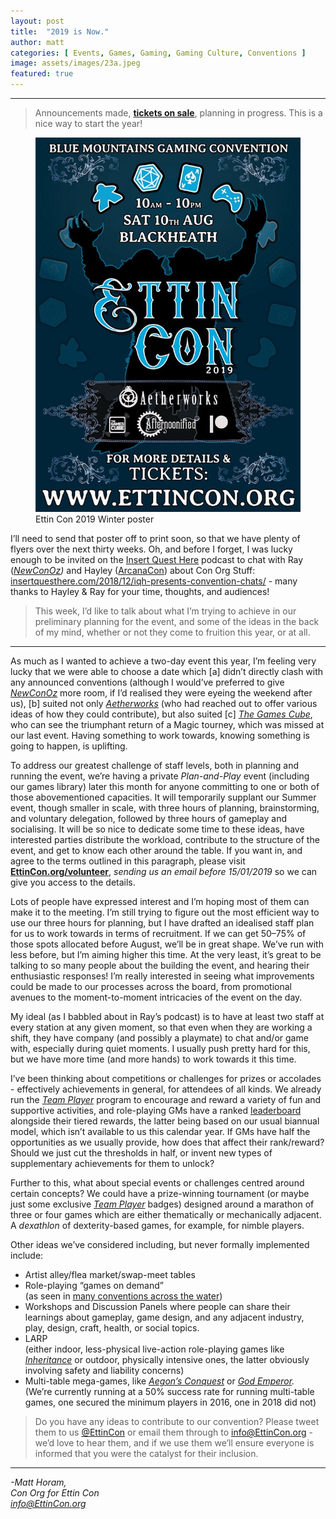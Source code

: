 ```yaml
---
layout: post
title:  "2019 is Now."
author: matt
categories: [ Events, Games, Gaming, Gaming Culture, Conventions ]
image: assets/images/23a.jpeg
featured: true
---
```


<section name="2a96" class="section section--body section--first"><div class="section-divider"><hr class="section-divider"></div><div class="section-content"><div class="section-inner sectionLayout--insetColumn"><blockquote name="16d0" id="16d0" class="graf graf--blockquote graf-after--h3">Announcements made, <a href="https://EttinCon.org/#tickets" data-href="https://EttinCon.org/#tickets" class="markup--anchor markup--blockquote-anchor" rel="noopener" target="_blank"><strong class="markup--strong markup--blockquote-strong">tickets on sale</strong></a>, planning in progress. This is a nice way to start the year!</blockquote>

<figure name="1d9e" id="1d9e" class="graf graf--figure graf-after--blockquote"><img class="graf-image" data-image-id="1*gMkglzutxMFDYRf4Oyj9ww.jpeg" data-width="600" data-height="848" data-is-featured="true" src="../assets/images/23a.jpeg"><figcaption class="imageCaption">Ettin Con 2019 Winter poster</figcaption></figure>

<p name="3fb7" id="3fb7" class="graf graf--p graf-after--figure">I’ll need to send that poster off to print soon, so that we have plenty of flyers over the next thirty weeks. Oh, and before I forget, I was lucky enough to be invited on the <a href="http://insertquesthere.com/2018/12/iqh-presents-convention-chats/" data-href="http://insertquesthere.com/2018/12/iqh-presents-convention-chats/" class="markup--anchor markup--p-anchor" rel="noopener" target="_blank">Insert Quest Here</a> podcast to chat with Ray (<a href="https://www.newconoz.com/" data-href="https://www.newconoz.com/" class="markup--anchor markup--p-anchor" rel="noopener" target="_blank"><em class="markup--em markup--p-em">NewConOz</em></a><em class="markup--em markup--p-em">) </em>and Hayley (<a href="https://www.arcanacon.org/" data-href="https://www.arcanacon.org/" class="markup--anchor markup--p-anchor" rel="noopener" target="_blank">ArcanaCon</a>) about Con Org Stuff: <a href="http://insertquesthere.com/2018/12/iqh-presents-convention-chats/" data-href="http://insertquesthere.com/2018/12/iqh-presents-convention-chats/" class="markup--anchor markup--p-anchor" rel="nofollow noopener" target="_blank">insertquesthere.com/2018/12/iqh-presents-convention-chats/</a> - many thanks to Hayley &amp; Ray for your time, thoughts, and audiences!</p><blockquote name="fec9" id="fec9" class="graf graf--blockquote graf-after--p graf--trailing">This week, I’d like to talk about what I’m trying to achieve in our preliminary planning for the event, and some of the ideas in the back of my mind, whether or not they come to fruition this year, or at all.</blockquote></div></div></section><section name="34a7" class="section section--body"><div class="section-divider"><hr class="section-divider"></div><div class="section-content"><div class="section-inner sectionLayout--insetColumn"><p name="8b7e" id="8b7e" class="graf graf--p graf--leading">As much as I wanted to achieve a two-day event this year, I’m feeling very lucky that we were able to choose a date which [a] didn’t directly clash with any announced conventions (although I would’ve preferred to give <a href="https://www.newconoz.com/" data-href="https://www.newconoz.com/" class="markup--anchor markup--p-anchor" rel="noopener" target="_blank"><em class="markup--em markup--p-em">NewConOz</em></a> more room, if I’d realised they were eyeing the weekend after us), [b] suited not only <a href="http://www.aetherworks.com.au/" data-href="http://www.aetherworks.com.au/" class="markup--anchor markup--p-anchor" rel="noopener" target="_blank"><em class="markup--em markup--p-em">Aetherworks</em></a><em class="markup--em markup--p-em"> </em>(who had reached out to offer various ideas of how they could contribute), but also suited [c] <a href="http://www.thegamescube.com" data-href="http://www.thegamescube.com" class="markup--anchor markup--p-anchor" rel="noopener" target="_blank"><em class="markup--em markup--p-em">The Games Cube</em></a>, who can see the triumphant return of a Magic tourney, which was missed at our last event. Having something to work towards, knowing something is going to happen, is uplifting.</p><p name="67d7" id="67d7" class="graf graf--p graf-after--p">To address our greatest challenge of staff levels, both in planning and running the event, we’re having a private <em class="markup--em markup--p-em">Plan-and-Play</em> event (including our games library) later this month for anyone committing to one or both of those abovementioned capacities. It will temporarily supplant our Summer event, though smaller in scale, with three hours of planning, brainstorming, and voluntary delegation, followed by three hours of gameplay and socialising. It will be so nice to dedicate some time to these ideas, have interested parties distribute the workload, contribute to the structure of the event, and get to know each other around the table. If you want in, and agree to the terms outlined in this paragraph, please visit <a href="https://EttinCon.org/volunteer" data-href="https://EttinCon.org/volunteer" class="markup--anchor markup--p-anchor" rel="noopener" target="_blank"><strong class="markup--strong markup--p-strong">EttinCon.org/volunteer</strong></a>, <em class="markup--em markup--p-em">sending us an email before 15/01/2019</em> so we can give you access to the details.</p><p name="678a" id="678a" class="graf graf--p graf-after--p">Lots of people have expressed interest and I’m hoping most of them can make it to the meeting. I’m still trying to figure out the most efficient way to use our three hours for planning, but I have drafted an idealised staff plan for us to work towards in terms of recruitment. If we can get 50–75% of those spots allocated before August, we’ll be in great shape. We’ve run with less before, but I’m aiming higher this time. At the very least, it’s great to be talking to so many people about the building the event, and hearing their enthusiastic responses! I’m really interested in seeing what improvements could be made to our processes across the board, from promotional avenues to the moment-to-moment intricacies of the event on the day.</p><p name="9044" id="9044" class="graf graf--p graf-after--p">My ideal (as I babbled about in Ray’s podcast) is to have at least two staff at every station at any given moment, so that even when they are working a shift, they have company (and possibly a playmate) to chat and/or game with, especially during quiet moments. I usually push pretty hard for this, but we have more time (and more hands) to work towards it this time.</p><p name="22d5" id="22d5" class="graf graf--p graf-after--p">I’ve been thinking about competitions or challenges for prizes or accolades - effectively achievements in general, for attendees of all kinds. We already run the <a href="https://EttinCon.org/team" data-href="https://EttinCon.org/team" class="markup--anchor markup--p-anchor" rel="noopener" target="_blank"><em class="markup--em markup--p-em">Team Player</em></a> program to encourage and reward a variety of fun and supportive activities, and role-playing GMs have a ranked <a href="https://EttinCon.org/GM/leaderboard" data-href="https://EttinCon.org/GM/leaderboard" class="markup--anchor markup--p-anchor" rel="noopener" target="_blank">leaderboard</a> alongside their tiered rewards, the latter being based on our usual biannual model, which isn’t available to us this calendar year. If GMs have half the opportunities as we usually provide, how does that affect their rank/reward? Should we just cut the thresholds in half, or invent new types of supplementary achievements for them to unlock?</p><p name="d317" id="d317" class="graf graf--p graf-after--p">Further to this, what about special events or challenges centred around certain concepts? We could have a prize-winning tournament (or maybe just some exclusive <a href="https://EttinCon.org/team" data-href="https://EttinCon.org/team" class="markup--anchor markup--p-anchor" rel="noopener" target="_blank"><em class="markup--em markup--p-em">Team Player</em></a> badges) designed around a marathon of three or four games which are either thematically or mechanically adjacent. A <em class="markup--em markup--p-em">dexathlon </em>of dexterity-based games, for example, for nimble players.</p><p name="7f49" id="7f49" class="graf graf--p graf-after--p">Other ideas we’ve considered including, but never formally implemented include:</p><ul class="postList"><li name="81fb" id="81fb" class="graf graf--li graf-after--p">Artist alley/flea market/swap-meet tables</li><li name="d846" id="d846" class="graf graf--li graf-after--li">Role-playing “games on demand” <br>(as seen in <a href="http://www.indiegamesondemand.org/" data-href="http://www.indiegamesondemand.org/" class="markup--anchor markup--li-anchor" rel="noopener" target="_blank">many conventions across the water</a>)</li><li name="9cdf" id="9cdf" class="graf graf--li graf-after--li">Workshops and Discussion Panels where people can share their learnings about gameplay, game design, and any adjacent industry, play, design, craft, health, or social topics.</li><li name="4197" id="4197" class="graf graf--li graf-after--li">LARP<br>(either indoor, less-physical live-action role-playing games like <a href="https://www.kickstarter.com/projects/burningwheel/inheritance-0" data-href="https://www.kickstarter.com/projects/burningwheel/inheritance-0" class="markup--anchor markup--li-anchor" rel="noopener" target="_blank"><em class="markup--em markup--li-em">Inheritance</em></a> or outdoor, physically intensive ones, the latter obviously involving safety and liability concerns)</li><li name="0864" id="0864" class="graf graf--li graf-after--li">Multi-table mega-games, like <a href="https://www.drivethrurpg.com/product/248012/Aegons-Conquest-MegaGame" data-href="https://www.drivethrurpg.com/product/248012/Aegons-Conquest-MegaGame" class="markup--anchor markup--li-anchor" rel="noopener" target="_blank"><em class="markup--em markup--li-em">Aegon’s Conquest</em></a> or <a href="http://www.godemperor.net/" data-href="http://www.godemperor.net/" class="markup--anchor markup--li-anchor" rel="noopener" target="_blank"><em class="markup--em markup--li-em">God Emperor</em></a><em class="markup--em markup--li-em">.<br></em>(We’re currently running at a 50% success rate for running multi-table games, one secured the minimum players in 2016, one in 2018 did not)</li></ul><blockquote name="90ad" id="90ad" class="graf graf--blockquote graf-after--li graf--trailing">Do you have any ideas to contribute to our convention? Please tweet them to us <a href="http://twitter.com/EttinCon" data-href="http://twitter.com/EttinCon" class="markup--anchor markup--blockquote-anchor" rel="noopener" target="_blank">@EttinCon</a> or email them through to <a href="mailto://info@EttinCon.org" data-href="mailto://info@EttinCon.org" class="markup--anchor markup--blockquote-anchor" rel="noopener" target="_blank">info@EttinCon.org</a> - we’d love to hear them, and if we use them we’ll ensure everyone is informed that you were the catalyst for their inclusion.</blockquote></div></div></section><section name="0ad4" class="section section--body section--last"><div class="section-divider"><hr class="section-divider"></div><div class="section-content"><div class="section-inner sectionLayout--insetColumn"><p name="d9e0" id="d9e0" class="graf graf--p graf--leading graf--trailing"><em class="markup--em markup--p-em">-Matt Horam,<br>Con Org for Ettin Con<br></em><a href="mailto:info@EttinCon.org" data-href="mailto:info@EttinCon.org" class="markup--anchor markup--p-anchor" target="_blank"><em class="markup--em markup--p-em">info@EttinCon.org</em></a></p></div></div></section>